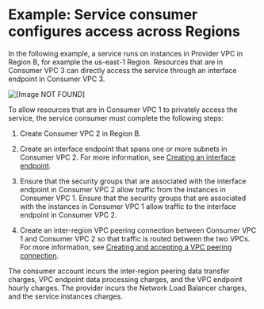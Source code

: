 # Example: Service consumer configures access across Regions<a name="vpc-inter-region-peering-consumer-side"></a>

In the following example, a service runs on instances in Provider VPC in Region B, for example the us\-east\-1 Region\. Resources that are in Consumer VPC 3 can directly access the service through an interface endpoint in Consumer VPC 3\.

![\[Image NOT FOUND\]](http://docs.aws.amazon.com/vpc/latest/userguide/images/inter-region-peering-customer-side.png)

To allow resources that are in Consumer VPC 1 to privately access the service, the service consumer must complete the following steps:

1. Create Consumer VPC 2 in Region B\.

1. Create an interface endpoint that spans one or more subnets in Consumer VPC 2\. For more information, see [Creating an interface endpoint](vpce-interface.md#create-interface-endpoint)\.

1. Ensure that the security groups that are associated with the interface endpoint in Consumer VPC 2 allow traffic from the instances in Consumer VPC 1\. Ensure that the security groups that are associated with the instances in Consumer VPC 1 allow traffic to the interface endpoint in Consumer VPC 2\.

1. Create an inter\-region VPC peering connection between Consumer VPC 1 and Consumer VPC 2 so that traffic is routed between the two VPCs\. For more information, see [Creating and accepting a VPC peering connection](https://docs.aws.amazon.com/vpc/latest/peering/create-vpc-peering-connection.html)\.

The consumer account incurs the inter\-region peering data transfer charges, VPC endpoint data processing charges, and the VPC endpoint hourly charges\. The provider incurs the Network Load Balancer charges, and the service instances charges\.